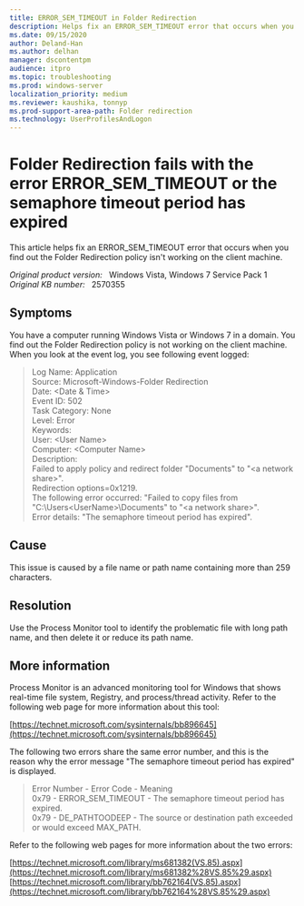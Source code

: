 ```yaml
---
title: ERROR_SEM_TIMEOUT in Folder Redirection
description: Helps fix an ERROR_SEM_TIMEOUT error that occurs when you find out the Folder Redirection policy isn't working on the client machine.
ms.date: 09/15/2020
author: Deland-Han 
ms.author: delhan
manager: dscontentpm
audience: itpro
ms.topic: troubleshooting
ms.prod: windows-server
localization_priority: medium
ms.reviewer: kaushika, tonnyp
ms.prod-support-area-path: Folder redirection
ms.technology: UserProfilesAndLogon
---
```

# Folder Redirection fails with the error ERROR_SEM_TIMEOUT or the semaphore timeout period has expired

This article helps fix an ERROR_SEM_TIMEOUT error that occurs when you find out the Folder Redirection policy isn't working on the client machine.

_Original product version:_ &nbsp; Windows Vista, Windows 7 Service Pack 1  
_Original KB number:_ &nbsp; 2570355

## Symptoms

You have a computer running Windows Vista or Windows 7 in a domain. You find out the Folder Redirection policy is not working on the client machine. When you look at the event log, you see following event logged:

> Log Name: Application  
Source: Microsoft-Windows-Folder Redirection  
Date: \<Date & Time>  
Event ID: 502  
Task Category: None  
Level: Error  
Keywords:  
User: \<User Name>  
Computer: \<Computer Name>  
Description:  
Failed to apply policy and redirect folder "Documents" to "\<a network share>".  
Redirection options=0x1219.  
The following error occurred: "Failed to copy files from "C:\Users\<UserName>\Documents" to "\<a network share>".  
Error details: "The semaphore timeout period has expired".

## Cause

This issue is caused by a file name or path name containing more than 259 characters.

## Resolution

Use the Process Monitor tool to identify the problematic file with long path name, and then delete it or reduce its path name.

## More information

Process Monitor is an advanced monitoring tool for Windows that shows real-time file system, Registry, and process/thread activity. Refer to the following web page for more information about this tool:

[https://technet.microsoft.com/sysinternals/bb896645](https://technet.microsoft.com/sysinternals/bb896645)

The following two errors share the same error number, and this is the reason why the error message "The semaphore timeout period has expired" is displayed.

> Error Number - Error Code - Meaning  
0x79 - ERROR_SEM_TIMEOUT - The semaphore timeout period has expired.  
0x79 - DE_PATHTOODEEP - The source or destination path exceeded or would exceed MAX_PATH.

Refer to the following web pages for more information about the two errors:

[https://technet.microsoft.com/library/ms681382(VS.85).aspx](https://technet.microsoft.com/library/ms681382%28VS.85%29.aspx)
[https://technet.microsoft.com/library/bb762164(VS.85).aspx](https://technet.microsoft.com/library/bb762164%28VS.85%29.aspx)
